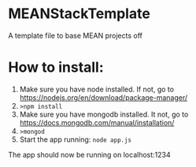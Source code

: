 # MEANStackTemplate
A template file to base MEAN projects off

# How to install:

1) Make sure you have node installed. If not, go to https://nodejs.org/en/download/package-manager/
2) `>npm install`
3) Make sure you have mongodb installed. It not, go to https://docs.mongodb.com/manual/installation/
4) `>mongod`
5) Start the app running: `node app.js`

The app should now be running on localhost:1234
